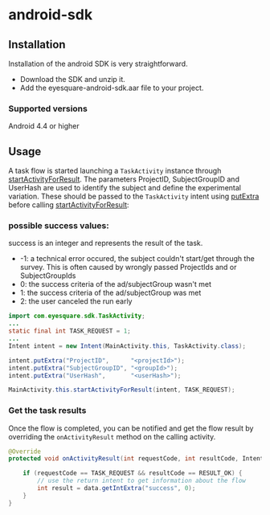 # android-sdk

## Installation

Installation of the android SDK is very straightforward.

- Download the SDK and unzip it.
- Add the eyesquare-android-sdk.aar file to your project.

### Supported versions

Android 4.4 or higher

## Usage

A task flow is started launching a `TaskActivity` instance through [startActivityForResult](https://developer.android.com/reference/android/app/Activity.html#startActivityForResult(android.content.Intent,%20int)). The parameters ProjectID, SubjectGroupID and UserHash are used to identify the subject and define the experimental variation. These should be passed to the `TaskActivity` intent using [putExtra](https://developer.android.com/reference/android/content/Intent.html#putExtra(java.lang.String,%20android.os.Parcelable[])) before calling [startActivityForResult](https://developer.android.com/reference/android/app/Activity.html#startActivityForResult(android.content.Intent,%20int)):

### possible success values:

success is an integer and represents the result of the task.

* -1: a technical error occured, the subject couldn't start/get through the survey. This is often caused by wrongly passed ProjectIds and or SubjectGroupIds
* 0: the success criteria of the ad/subjectGroup wasn't met
* 1: the success criteria of the ad/subjectGroup was met
* 2: the user canceled the run early

```java
import com.eyesquare.sdk.TaskActivity;
...
static final int TASK_REQUEST = 1;
...
Intent intent = new Intent(MainActivity.this, TaskActivity.class);

intent.putExtra("ProjectID",      "<projectId>");
intent.putExtra("SubjectGroupID", "<groupId>");
intent.putExtra("UserHash",       "<userHash>");

MainActivity.this.startActivityForResult(intent, TASK_REQUEST);
```

### Get the task results

Once the flow is completed, you can be notified and get the flow result  by overriding the `onActivityResult` method on the calling activity.

```java
@Override
protected void onActivityResult(int requestCode, int resultCode, Intent data) {

	if (requestCode == TASK_REQUEST && resultCode == RESULT_OK) {
		// use the return intent to get information about the flow
		int result = data.getIntExtra("success", 0);
	}
}
```

